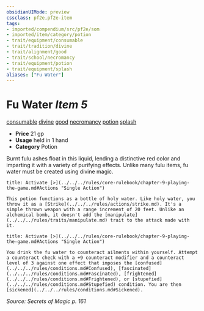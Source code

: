 ```yaml
---
obsidianUIMode: preview
cssclass: pf2e,pf2e-item
tags:
- imported/compendium/src/pf2e/som
- imported/item/category/potion
- trait/equipment/consumable
- trait/tradition/divine
- trait/alignment/good
- trait/school/necromancy
- trait/equipment/potion
- trait/equipment/splash
aliases: ["Fu Water"]
---
```

# Fu Water *Item 5*  
[consumable](consumable.md)  [divine](divine.md)  [good](good.md)  [necromancy](necromancy.md)  [potion](potion.md)  [splash](splash.md)  

- **Price** 21 gp
- **Usage** held in 1 hand
- **Category** Potion

Burnt fulu ashes float in this liquid, lending a distinctive red color and imparting it with a variety of purifying effects. Unlike many fulu items, fu water must be created using divine magic.

```ad-embed-ability
title: Activate [>](../../../rules/core-rulebook/chapter-9-playing-the-game.md#Actions "Single Action")

This potion functions as a bottle of holy water. Like holy water, you throw it as a [Strike](../../../rules/actions/strike.md). It's a simple thrown weapon with a range increment of 20 feet. Unlike an alchemical bomb, it doesn't add the [manipulate](../../../rules/traits/manipulate.md) trait to the attack made with it.
```

```ad-embed-ability
title: Activate [>](../../../rules/core-rulebook/chapter-9-playing-the-game.md#Actions "Single Action")

You drink the fu water to counteract ailments within yourself. Attempt a counteract check with a +9 counteract modifier and a counteract level of 3 against one effect that imposes the [confused](../../../rules/conditions.md#Confused), [fascinated](../../../rules/conditions.md#Fascinated), [frightened](../../../rules/conditions.md#Frightened), or [stupefied](../../../rules/conditions.md#Stupefied) condition. You are then [sickened](../../../rules/conditions.md#Sickened).
```

*Source: Secrets of Magic p. 161*
